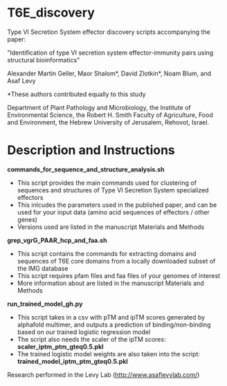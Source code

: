 # T6E_discovery
Type VI Secretion System effector discovery scripts accompanying the paper:

"Identification of type VI secretion system effector-immunity pairs using structural bioinformatics"

Alexander Martin Geller, Maor Shalom*, David Zlotkin*, Noam Blum, and Asaf Levy

*These authors contributed equally to this study

Department of Plant Pathology and Microbiology, the Institute of Environmental Science, the Robert H. Smith Faculty of Agriculture, Food and Environment, the Hebrew University of Jerusalem, Rehovot, Israel.

# Description and Instructions

**commands_for_sequence_and_structure_analysis.sh**
- This script provides the main commands used for clustering of sequences and structures of Type VI Secretion System specialized effectors
- This inlcudes the parameters used in the published paper, and can be used for your input data (amino acid sequences of effectors / other genes)
- Versions used are listed in the manuscript Materials and Methods
  
**grep_vgrG_PAAR_hcp_and_faa.sh**
- This script contains the commands for extracting domains and sequences of T6E core domains from a locally downloaded subset of the IMG database
- This script requires pfam files and faa files of your genomes of interest
- More information about are listed in the manuscript Materials and Methods

**run_trained_model_gh.py**
- This script takes in a csv with pTM and ipTM scores generated by alphafold multimer, and outputs a prediction of binding/non-binding based on our trained logistic regression model
- The script also needs the scaler of the ipTM scores: **scaler_iptm_ptm_gteq0.5.pkl**
- The trained logistic model weights are also taken into the script: **trained_model_iptm_ptm_gteq0.5.pkl**


Research performed in the Levy Lab (http://www.asaflevylab.com/)
